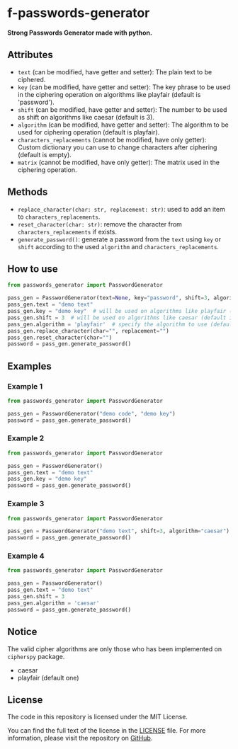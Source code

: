 # f-passwords-generator

<b>Strong Passwords Generator made with python.</b>

## Attributes

- `text` (can be modified, have getter and setter): The plain text to be ciphered.
- `key` (can be modified, have getter and setter): The key phrase to be used in the ciphering operation on algorithms like playfair (default is 'password').
- `shift` (can be modified, have getter and setter): The number to be used as shift on algorithms like caesar (default is 3).
- `algorithm` (can be modified, have getter and setter): The algorithm to be used for ciphering operation (default is playfair).
- `characters_replacements` (cannot be modified, have only getter): Custom dictionary you can use to change characters after ciphering (default is empty).
- `matrix` (cannot be modified, have only getter): The matrix used in the ciphering operation.

## Methods

- `replace_character(char: str, replacement: str)`: used to add an item to `characters_replacements`.
- `reset_character(char: str)`: remove the character from `characters_replacements` if exists.
- `generate_password()`: generate a password from the `text` using `key` or `shift` according to the used `algorithm` and `characters_replacements`.

## How to use

```python
from passwords_generator import PasswordGenerator

pass_gen = PasswordGenerator(text=None, key="password", shift=3, algorithm="playfair")
pass_gen.text = "demo text"
pass_gen.key = "demo key"  # will be used on algorithms like playfair (default is 'password')
pass_gen.shift = 3  # will be used on algorithms like caesar (default is 3)
pass_gen.algorithm = 'playfair'  # specify the algorithm to use (default is playfair)
pass_gen.replace_character(char="", replacement="")
pass_gen.reset_character(char="")
password = pass_gen.generate_password()
```

## Examples

### Example 1

```python
from passwords_generator import PasswordGenerator

pass_gen = PasswordGenerator("demo code", "demo key")
password = pass_gen.generate_password()
```

### Example 2

```python
from passwords_generator import PasswordGenerator

pass_gen = PasswordGenerator()
pass_gen.text = "demo text"
pass_gen.key = "demo key"
password = pass_gen.generate_password()
```

### Example 3

```python
from passwords_generator import PasswordGenerator

pass_gen = PasswordGenerator("demo text", shift=3, algorithm="caesar")
password = pass_gen.generate_password()
```

### Example 4

```python
from passwords_generator import PasswordGenerator

pass_gen = PasswordGenerator()
pass_gen.text = "demo text"
pass_gen.shift = 3
pass_gen.algorithm = 'caesar'
password = pass_gen.generate_password()
```

## Notice

The valid cipher algorithms are only those who has been implemented on `cipherspy` package.
- caesar
- playfair (default one)

## License

The code in this repository is licensed under the MIT License.

You can find the full text of the license in the [LICENSE](https://github.com/fathiabdelmalek/f-passwords-generator/blob/main/LICENSE) file. For more information, please visit the repository on [GitHub](https://github.com/fathiabdelmalek/f-passwords-generator).
